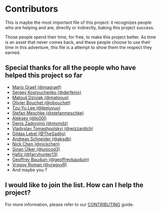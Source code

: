 # Contributors

This is maybe the most important file of this project: it recognizes people who
are helping and are, directly or indirectly, baking this project success.

Those people spend their time, for free, to make this project better. As time is an
asset that never comes back, and these people choose to use their time in this
adventure, this file is a attempt to show them the respect they earned.

## Special thanks for all the people who have helped this project so far

* [Mario Graef (@magraef)](https://github.com/magraef)
* [Sergey Kostyuchenko (@derfenix)](https://github.com/derfenix)
* [Matouš Dzivjak (@matoous)](https://github.com/matoous)
* [Olivier Bouchet (@obouchet)](https://github.com/obouchet)
* [Tzu-Yu Lee (@leejuyuu)](https://github.com/leejuyuu)
* [Stefan Meschke (@stefanmeschke)](https://github.com/stefanmeschke)
* [Aleksey (@lo00l)](https://github.com/lo00l)
* [Denis Zadorojnii (@mymdz)](https://github.com/mymdz)
* [Vladyslav Tomashpolskyi (@wizzardich)](https://github.com/wizzardich)
* [Gildas Lebel (@TheSadlig)](https://github.com/TheSadlig)
* [Andreas Schneider (@aksdb)](https://github.com/aksdb)
* [Nick Chen (@nickchen)](https://github.com/nickchen)
* [Sinan Ülker (@unicod3)](https://github.com/unicod3)
* [Hafiz (@fairyhunter13)](https://github.com/fairyhunter13)
* [Geoffrey Bauduin (@geoffreybauduin)](https://github.com/geoffreybauduin)
* [Vragov Roman (@vragovR)](https://github.com/vragovR)
* And maybe you ?

## I would like to join the list. How can I help the project?

For more information, please refer to our [CONTRIBUTING](./CONTRIBUTING.md) guide.